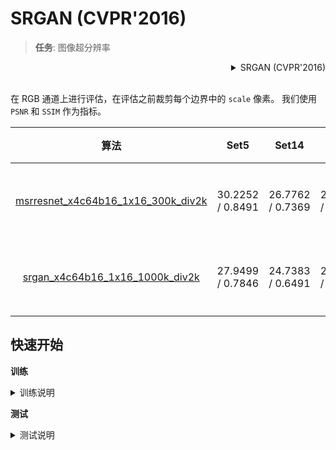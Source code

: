 # SRGAN (CVPR'2016)

> **任务**: 图像超分辨率

<!-- [ALGORITHM] -->

<details>
<summary align="right">SRGAN (CVPR'2016)</summary>

```bibtex
@inproceedings{ledig2016photo,
  title={Photo-realistic single image super-resolution using a generative adversarial network},
  author={Ledig, Christian and Theis, Lucas and Husz{\'a}r, Ferenc and Caballero, Jose and Cunningham, Andrew and Acosta, Alejandro and Aitken, Andrew and Tejani, Alykhan and Totz, Johannes and Wang, Zehan},
  booktitle={Proceedings of the IEEE conference on computer vision and pattern recognition workshops},
  year={2016}
}
```

</details>

<br/>

在 RGB 通道上进行评估，在评估之前裁剪每个边界中的 `scale` 像素。
我们使用 `PSNR` 和 `SSIM` 作为指标。

|                                  算法                                   |       Set5        |      Set14       |      DIV2K       | GPU 信息 |                                   下载                                   |
| :---------------------------------------------------------------------: | :---------------: | :--------------: | :--------------: | :------: | :----------------------------------------------------------------------: |
| [msrresnet_x4c64b16_1x16_300k_div2k](./msrresnet_x4c64b16_1xb16-1000k_div2k.py) | 30.2252 / 0.8491  | 26.7762 / 0.7369 | 28.9748 / 0.8178 |    1     | [模型](https://download.openmmlab.com/mmediting/restorers/srresnet_srgan/msrresnet_x4c64b16_1x16_300k_div2k_20200521-61556be5.pth) \| [日志](https://download.openmmlab.com/mmediting/restorers/srresnet_srgan/msrresnet_x4c64b16_1x16_300k_div2k_20200521_110246.log.json) |
| [srgan_x4c64b16_1x16_1000k_div2k](./srgan_x4c64b16_1xb16-1000k_div2k.py) | 27.9499 /  0.7846 | 24.7383 / 0.6491 | 26.5697 / 0.7365 |    1     | [模型](https://download.openmmlab.com/mmediting/restorers/srresnet_srgan/srgan_x4c64b16_1x16_1000k_div2k_20200606-a1f0810e.pth) \| [日志](https://download.openmmlab.com/mmediting/restorers/srresnet_srgan/srgan_x4c64b16_1x16_1000k_div2k_20200506_191442.log.json) |

## 快速开始

**训练**

<details>
<summary>训练说明</summary>

您可以使用以下命令来训练模型。

```shell
# CPU上训练
CUDA_VISIBLE_DEVICES=-1 python tools/train.py configs/srgan_resnet/srgan_x4c64b16_1xb16-1000k_div2k.py

# 单个GPU上训练
python tools/train.py configs/srgan_resnet/srgan_x4c64b16_1xb16-1000k_div2k.py

# 多个GPU上训练
./tools/dist_train.sh configs/srgan_resnet/srgan_x4c64b16_1xb16-1000k_div2k.py 8
```

更多细节可以参考 [train_test.md](/docs/zh_cn/user_guides/train_test.md) 中的 **Train a model** 部分。

</details>

**测试**

<details>
<summary>测试说明</summary>

您可以使用以下命令来测试模型。

```shell
# CPU上测试
CUDA_VISIBLE_DEVICES=-1 python tools/test.py configs/srgan_resnet/srgan_x4c64b16_1xb16-1000k_div2k.py https://download.openmmlab.com/mmediting/restorers/srresnet_srgan/srgan_x4c64b16_1x16_1000k_div2k_20200606-a1f0810e.pth

# 单个GPU上测试
python tools/test.py configs/srgan_resnet/srgan_x4c64b16_1xb16-1000k_div2k.py https://download.openmmlab.com/mmediting/restorers/srresnet_srgan/srgan_x4c64b16_1x16_1000k_div2k_20200606-a1f0810e.pth

# 多个GPU上测试
./tools/dist_test.sh configs/srgan_resnet/srgan_x4c64b16_1xb16-1000k_div2k.py https://download.openmmlab.com/mmediting/restorers/srresnet_srgan/srgan_x4c64b16_1x16_1000k_div2k_20200606-a1f0810e.pth 8
```

更多细节可以参考 [train_test.md](/docs/zh_cn/user_guides/train_test.md) 中的 **Test a pre-trained model** 部分。

</details>
